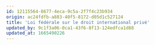 ```yaml
---
id: 12115564-8677-4eca-9c5a-2f7f4c23b934
origin: ac24fdfb-a883-40f5-8172-d05d1c527124
title: 'Loi fédérale sur le droit international privé'
updated_by: 9c1f3a06-0ca1-43f6-8f13-124edfca1d88
updated_at: 1665490226
---
```

